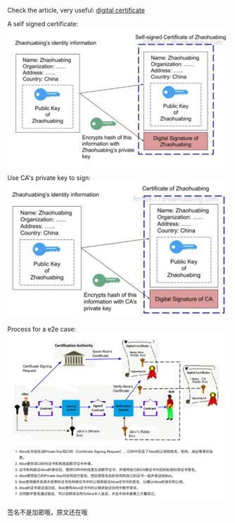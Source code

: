 Check the article, very useful:
[digital certificate](https://www.zhaohuabing.com/post/2020-03-19-pki/)

A self signed certificate:
![self-signed certificate](./self-signed-certificate.png)



Use CA's private key to sign:
![certificate](./certificate.png)


Process for a e2e case:
![e2e process](./e2e-process.png)


签名不是加密哦，原文还在哦